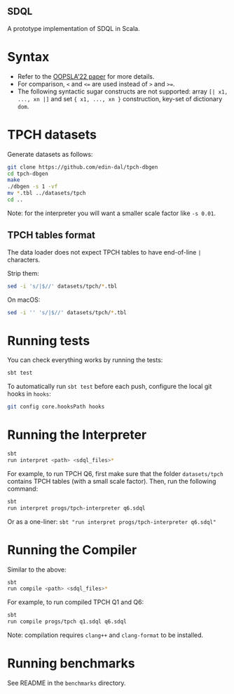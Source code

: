 SDQL
----

A prototype implementation of SDQL in Scala.

# Syntax

* Refer to the [OOPSLA'22 paper](https://dl.acm.org/doi/pdf/10.1145/3527333) for more details.
* For comparison, `<` and `<=` are used instead of `>` and `>=`.
* The following syntactic sugar constructs are not supported: array `[| x1, ..., xn |]` and set `{ x1, ..., xn }` construction, key-set of dictionary `dom`.

# TPCH datasets

Generate datasets as follows:
```sh
git clone https://github.com/edin-dal/tpch-dbgen
cd tpch-dbgen  
make
./dbgen -s 1 -vf
mv *.tbl ../datasets/tpch
cd ..
```

Note: for the interpreter you will want a smaller scale factor like `-s 0.01`.

## TPCH tables format

The data loader does not expect TPCH tables to have end-of-line `|` characters.

Strip them:
```sh
sed -i 's/|$//' datasets/tpch/*.tbl
```

On macOS:
```sh
sed -i '' 's/|$//' datasets/tpch/*.tbl
```

# Running tests

You can check everything works by running the tests:
```sh
sbt test
```

To automatically run `sbt test` before each push, configure the local git hooks in `hooks`:
```sh
git config core.hooksPath hooks
```

# Running the Interpreter

```sh
sbt
run interpret <path> <sdql_files>*
```

For example, to run TPCH Q6, first make sure that the folder `datasets/tpch` contains TPCH tables (with a small scale factor). Then, run the following command:
```sh
sbt
run interpret progs/tpch-interpreter q6.sdql
```

Or as a one-liner: `sbt "run interpret progs/tpch-interpreter q6.sdql"`

# Running the Compiler

Similar to the above:
```sh
sbt
run compile <path> <sdql_files>*
```

For example, to run compiled TPCH Q1 and Q6:
```sh
sbt
run compile progs/tpch q1.sdql q6.sdql
```

Note: compilation requires `clang++` and `clang-format` to be installed.

# Running benchmarks

See README in the `benchmarks` directory.

